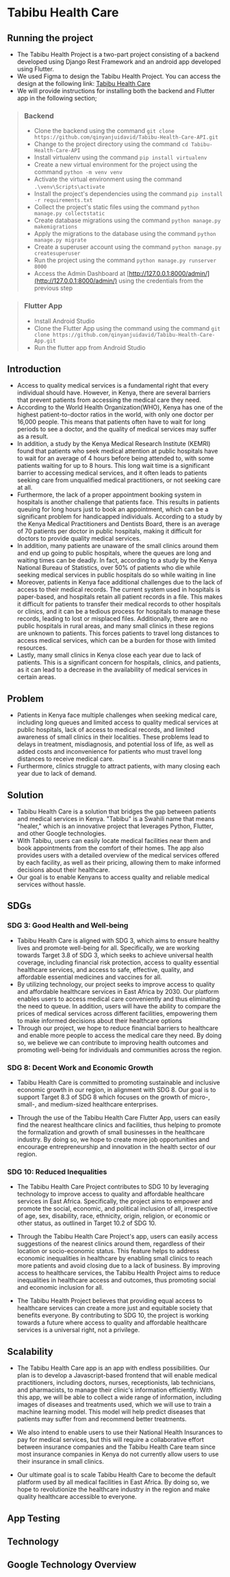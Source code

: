 # Tabibu Health Care

## Running the project

- The Tabibu Health Project is a two-part project consisting of a backend developed using Django Rest Framework and an android app developed using Flutter.
- We used Figma to design the Tabibu Health Project. You can access the design at the following link: [Tabibu Health Care](https://www.figma.com/file/wRCK56xCm8XkXLZuZK9oAx/Tabibu-Health-Care?node-id=0%3A1&t=kPS1F67DoLg29e2p-1)  
- We will provide instructions for installing both the backend and Flutter app in the following section;

> ### Backend
>
> - Clone the backend using the command `git clone https://github.com/qinyanjuidavid/Tabibu-Health-Care-API.git`
> - Change to the project directory using the command `cd Tabibu-Health-Care-API`
> - Install virtualenv using the command `pip install virtualenv`
> - Create a new virtual environment for the project using the command `python -m venv venv`
> - Activate the virtual environment using the command `.\venv\Scripts\activate`
> - Install the project's dependencies using the command `pip install -r requirements.txt`
> - Collect the project's static files using the command `python manage.py collectstatic`
> - Create database migrations using the command `python manage.py makemigrations`
> - Apply the migrations to the database using the command `python manage.py migrate`
> - Create a superuser account using the command `python manage.py createsuperuser`
> - Run the project using the command `python manage.py runserver 8000`
> - Access the Admin Dashboard at [http://127.0.0.1:8000/admin/](http://127.0.0.1:8000/admin/) using the credentials from the previous step

>### Flutter App
>
> - Install Android Studio
> - Clone the Flutter App using the command using the command `git clone https://github.com/qinyanjuidavid/Tabibu-Health-Care-App.git`
> - Run the flutter app from Android Studio

## Introduction

- Access to quality medical services is a fundamental right that every individual should have. However, in Kenya, there are several barriers that prevent patients from accessing the medical care they need. 
- According to the World Health Organization(WHO), Kenya has one of the highest patient-to-doctor ratios in the world, with only one doctor per 16,000 people. This means that patients often have to wait for long periods to see a doctor, and the quality of medical services may suffer as a result. 
- In addition, a study by the Kenya Medical Research Institute (KEMRI) found that patients who seek medical attention at public hospitals have to wait for an average of 4 hours before being attended to, with some patients waiting for up to 8 hours. This long wait time is a significant barrier to accessing medical services, and it often leads to patients seeking care from unqualified medical practitioners, or not seeking care at all.
- Furthermore, the lack of a proper appointment booking system in hospitals is another challenge that patients face. This results in patients queuing for long hours just to book an appointment, which can be a significant problem for handicapped individuals. According to a study by the Kenya Medical Practitioners and Dentists Board, there is an average of 70 patients per doctor in public hospitals, making it difficult for doctors to provide quality medical services.
- In addition, many patients are unaware of the small clinics around them and end up going to public hospitals, where the queues are long and waiting times can be deadly. In fact, according to a study by the Kenya National Bureau of Statistics, over 50% of patients who die while seeking medical services in public hospitals do so while waiting in line
- Moreover, patients in Kenya face additional challenges due to the lack of access to their medical records. The current system used in hospitals is paper-based, and hospitals retain all patient records in a file. This makes it difficult for patients to transfer their medical records to other hospitals or clinics, and it can be a tedious process for hospitals to manage these records, leading to lost or misplaced files. Additionally, there are no public hospitals in rural areas, and many small clinics in these regions are unknown to patients. This forces patients to travel long distances to access medical services, which can be a burden for those with limited resources.
- Lastly, many small clinics in Kenya close each year due to lack of patients. This is a significant concern for hospitals, clinics, and patients, as it can lead to a decrease in the availability of medical services in certain areas.

## Problem

- Patients in Kenya face multiple challenges when seeking medical care, including long queues and limited access to quality medical services at public hospitals, lack of access to medical records, and limited awareness of small clinics in their localities. These problems lead to delays in treatment, misdiagnosis, and potential loss of life, as well as added costs and inconvenience for patients who must travel long distances to receive medical care. 
- Furthermore, clinics struggle to attract patients, with many closing each year due to lack of demand. 

## Solution

- Tabibu Health Care is a solution that bridges the gap between patients and medical services in Kenya. "Tabibu" is a Swahili name that means "healer," which is an innovative project that leverages Python, Flutter, and other Google technologies.
- With Tabibu, users can easily locate medical facilities near them and book appointments from the comfort of their homes. The app also provides users with a detailed overview of the medical services offered by each facility, as well as their pricing, allowing them to make informed decisions about their healthcare.
- Our goal is to enable Kenyans to access quality and reliable medical services without hassle.

## SDGs

### SDG 3: Good Health and Well-being

- Tabibu Health Care is aligned with SDG 3, which aims to ensure healthy lives and promote well-being for all. Specifically, we are working towards Target 3.8 of SDG 3, which seeks to achieve universal health coverage, including financial risk protection, access to quality essential healthcare services, and access to safe, effective, quality, and affordable essential medicines and vaccines for all.
- By utilizing technology, our project seeks to improve access to quality and affordable healthcare services in East Africa by 2030. Our platform enables users to access medical care conveniently and thus eliminating the need to queue. In addition, users will have the ability to compare the prices of medical services across different facilities, empowering them to make informed decisions about their healthcare options
- Through our project, we hope to reduce financial barriers to healthcare and enable more people to access the medical care they need. By doing so, we believe we can contribute to improving health outcomes and promoting well-being for individuals and communities across the region.
  

### SDG 8: Decent Work and Economic Growth

- Tabibu Health Care is committed to promoting sustainable and inclusive economic growth in our region, in alignment with SDG 8. Our goal is to support Target 8.3 of SDG 8 which focuses on the growth of micro-, small-, and medium-sized healthcare enterprises.

- Through the use of the Tabibu Health Care Flutter App, users can easily find the nearest healthcare clinics and facilities, thus helping to promote the formalization and growth of small businesses in the healthcare industry. By doing so, we hope to create more job opportunities and encourage entrepreneurship and innovation in the health sector of our region.

### SDG 10: Reduced Inequalities

- The Tabibu Health Care Project contributes to SDG 10 by leveraging technology to improve access to quality and affordable healthcare services in East Africa. Specifically, the project aims to empower and promote the social, economic, and political inclusion of all, irrespective of age, sex, disability, race, ethnicity, origin, religion, or economic or other status, as outlined in Target 10.2 of SDG 10.

- Through the Tabibu Health Care Project's app, users can easily access suggestions of the nearest clinics around them, regardless of their location or socio-economic status. This feature helps to address economic inequalities in healthcare by enabling small clinics to reach more patients and avoid closing due to a lack of business. By improving access to healthcare services, the Tabibu Health Project aims to reduce inequalities in healthcare access and outcomes, thus promoting social and economic inclusion for all.

- The Tabibu Health Project believes that providing equal access to healthcare services can create a more just and equitable society that benefits everyone. By contributing to SDG 10, the project is working towards a future where access to quality and affordable healthcare services is a universal right, not a privilege.


## Scalability

- The Tabibu Health Care app is an app with endless possibilities. Our plan is to develop a Javascript-based frontend that will enable medical practitioners, including doctors, nurses, receptionists, lab technicians, and pharmacists, to manage their clinic's information efficiently. With this app, we will be able to collect a wide range of information, including images of diseases and treatments used, which we will use to train a machine learning model. This model will help predict diseases that patients may suffer from and recommend better treatments.

- We also intend to enable users to use their National Health Insurances to pay for medical services, but this will require a collaborative effort between insurance companies and the Tabibu Health Care team since most insurance companies in Kenya do not currently allow users to use their insurance in small clinics.

- Our ultimate goal is to scale Tabibu Health Care to become the default platform used by all medical facilities in East Africa. By doing so, we hope to revolutionize the healthcare industry in the region and make quality healthcare accessible to everyone.

## App Testing


## Technology


## Google Technology Overview
